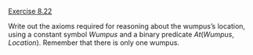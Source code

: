 [Exercise 8.22](ex_22/)

Write out the axioms required for reasoning about the wumpus’s location,
using a constant symbol ${Wumpus}$ and a binary predicate
${At}({Wumpus}, {Location})$. Remember that there is only one
wumpus.
